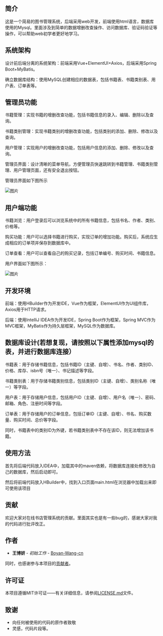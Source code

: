 ## 简介
  这是一个简易的图书管理系统，后端采用web开发，前端使用html语言，数据库使用的Mysql。里面涉及到简单的数据增删改查操作、访问数据库、验证码验证等操作，可以帮助web初学者更好地学习。
## 系统架构
  设计前后端分离的系统架构：前端采用Vue+ElementUI+Axios，后端采用Spring Boot+MyBatis。
  
  确立数据库结构：使用MySQL创建相应的数据表，包括书籍表、书籍类别表、用户表、订单表等。
## 管理员功能
  书籍管理：实现书籍的增删改查功能，包括书籍信息的录入、编辑、删除以及查询。
  
  书籍类别管理：实现书籍类别的增删改查功能，包括类别的添加、删除、修改以及查询。
  
  用户管理：实现用户的增删改查功能，包括用户信息的添加、删除、修改以及查询。
  
  管理员界面：设计清晰的菜单导航，方便管理员快速跳转到书籍管理、书籍类别管理、用户管理页面，还有安全退出按钮。
  
  管理员界面如下图所示
  
  ![图片](https://github.com/user-attachments/assets/90a31cfd-5666-4b72-b64e-7cea3d542128)

## 用户端功能
  书籍浏览：用户登录后可以浏览系统中的所有书籍信息，包括书名、作者、类别、价格等。
  
  购买功能：用户可以选择书籍进行购买，实现订单的增加功能。购买后，系统应生成相应的订单项并保存到数据库中。
  
  订单查看：用户可以查看自己的购买记录，包括订单编号、购买时间、书籍信息。

  用户界面如下图所示：
  
  ![图片](https://github.com/user-attachments/assets/4ed030e9-3290-4138-93dc-0fafb9725eea)

## 开发环境
  前端：使用HBuilder作为开发IDE，Vue作为框架，ElementUI作为UI组件库，Axios用于HTTP请求。
  
  后端：使用IntelliJ IDEA作为开发IDE，Spring Boot作为框架，Spring MVC作为MVC框架，MyBatis作为持久层框架，MySQL作为数据库。
  
## 数据库设计(若想复现，请按照以下属性添加mysql的表，并进行数据库连接）
  书籍表：用于存储书籍信息，包括书籍ID（主键、自增）、书名、作者、类别ID、价格、库存、isbn号（唯一）、书记描述等字段。
  
  书籍类别表：用于存储书籍类别信息，包括类别ID（主键、自增）、类别名称（唯一）等字段。
  
  用户表：用于存储用户信息，包括用户ID（主键、自增）、用户名（唯一）、密码、邮箱、角色、注册时间等字段。
  
  订单表：用于存储用户的订单信息，包括订单ID（主键、自增）、书名、购买数量、购买时间、总价等字段。
  
  同时，书籍表中的类别ID为外键，若书籍类别表中不存在该ID，则无法增加该书籍。
  
## 使用方法

首先将后端代码放入IDEA中，加载其中的maven依赖，将数据库连接处修改为自己的数据库，然后启动即可。

然后将前端代码放入HBuilder中，找到入口页面main.html在浏览器中加载出来即可使用该项目


## 贡献

欢迎大家对在线书店管理系统的贡献。里面其实也是有一些bug的，感谢大家对我的代码进行批评改正。

## 作者

* **王博妍** - *初始工作* - [Boyan-Wang-cn](https://github.com/Boyan-Wang-cn)

同时，也感谢参与本项目的[贡献者](https://github.com/Boyan-Wang-cn/Online-Bookstore-Management-System/contributors)。

## 许可证

本项目遵循MIT许可证——有关详细信息，请参阅[LICENSE.md](LICENSE.md)文件。

## 致谢

* 向任何被使用的代码的原作者致敬
* 灵感，代码片段等。
